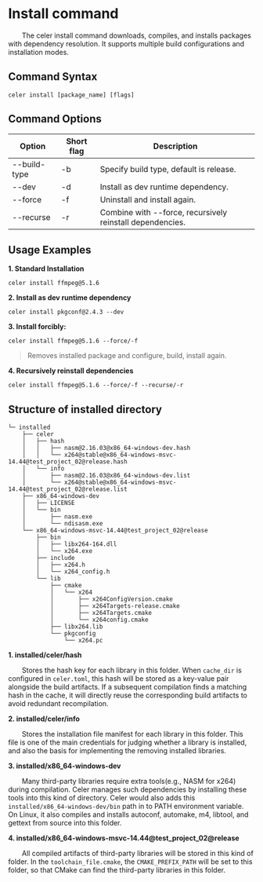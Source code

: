 # Install command

&emsp;&emsp;The celer install command downloads, compiles, and installs packages with dependency resolution. It supports multiple build configurations and installation modes.

## Command Syntax

```shell
celer install [package_name] [flags]  
```

## Command Options

| Option	        | Short flag | Description                                              |
| ----------------- | ---------- | ---------------------------------------------------------|
| --build-type	    | -b	     | Specify build type, default is release.                  |
| --dev             | -d         | Install as dev runtime dependency.                       |
| --force	        | -f	     | Uninstall and install again.                             |
| --recurse	        | -r	     | Combine with --force, recursively reinstall dependencies.|

## Usage Examples

**1. Standard Installation**

```shell
celer install ffmpeg@5.1.6
```

**2. Install as dev runtime dependency**

```shell
celer install pkgconf@2.4.3 --dev  
```

**3. Install forcibly:**

```shell
celer install ffmpeg@5.1.6 --force/-f
```
>Removes installed package and configure, build, install again.

**4. Recursively reinstall dependencies**

```shell
celer install ffmpeg@5.1.6 --force/-f --recurse/-r
```

## Structure of installed directory

```
└─ installed
    ├── celer
    │   ├── hash
    │   │   ├── nasm@2.16.03@x86_64-windows-dev.hash
    │   │   └── x264@stable@x86_64-windows-msvc-14.44@test_project_02@release.hash
    │   └── info
    │       ├── nasm@2.16.03@x86_64-windows-dev.list
    │       └── x264@stable@x86_64-windows-msvc-14.44@test_project_02@release.list
    ├── x86_64-windows-dev
    │   ├── LICENSE
    │   └── bin
    │       ├── nasm.exe
    │       └── ndisasm.exe
    └── x86_64-windows-msvc-14.44@test_project_02@release
        ├── bin
        │   ├── libx264-164.dll
        │   └── x264.exe
        ├── include
        │   ├── x264.h
        │   └── x264_config.h
        └── lib
            ├── cmake
            │   └── x264
            │       ├── x264ConfigVersion.cmake
            │       ├── x264Targets-release.cmake
            │       ├── x264Targets.cmake
            │       └── x264config.cmake
            ├── libx264.lib
            └── pkgconfig
                └── x264.pc
```

**1. installed/celer/hash**  

&emsp;&emsp;Stores the hash key for each library in this folder. When `cache_dir` is configured in `celer.toml`, this hash will be stored as a key-value pair alongside the build artifacts. If a subsequent compilation finds a matching hash in the cache, it will directly reuse the corresponding build artifacts to avoid redundant recompilation.  

**2. installed/celer/info** 

&emsp;&emsp;Stores the installation file manifest for each library in this folder. This file is one of the main credentials for judging whether a library is installed, and also the basis for implementing the removing installed libraries.  

**3. installed/x86_64-windows-dev** 

&emsp;&emsp;Many third-party libraries require extra tools(e.g., NASM for x264) during compilation. Celer manages such dependencies by installing these tools into this kind of directory. Celer would also adds this `installed/x86_64-windows-dev/bin` path in to PATH environment variable. On Linux, it also compiles and installs autoconf, automake, m4, libtool, and gettext from source into this folder. 

**4. installed/x86_64-windows-msvc-14.44@test_project_02@release** 

&emsp;&emsp;All compiled artifacts of third-party libraries will be stored in this kind of folder. In the `toolchain_file.cmake`, the `CMAKE_PREFIX_PATH` will be set to this folder, so that CMake can find the third-party libraries in this folder.
